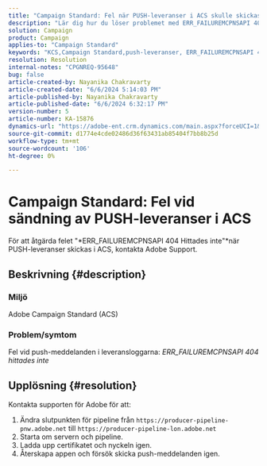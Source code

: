 ```yaml
---
title: "Campaign Standard: Fel när PUSH-leveranser i ACS skulle skickas"
description: "Lär dig hur du löser problemet med ERR_FAILUREMCPNSAPI 404 Hittades inte när du skickade PUSH-leveranser i Campaign Standard."
solution: Campaign
product: Campaign
applies-to: "Campaign Standard"
keywords: "KCS,Campaign Standard,push-leveranser, ERR_FAILUREMCPNSAPI 404 hittades inte, ACS"
resolution: Resolution
internal-notes: "CPGNREQ-95648"
bug: false
article-created-by: Nayanika Chakravarty
article-created-date: "6/6/2024 5:14:03 PM"
article-published-by: Nayanika Chakravarty
article-published-date: "6/6/2024 6:32:17 PM"
version-number: 5
article-number: KA-15876
dynamics-url: "https://adobe-ent.crm.dynamics.com/main.aspx?forceUCI=1&pagetype=entityrecord&etn=knowledgearticle&id=054f2728-2824-ef11-840a-00224809adb3"
source-git-commit: d1774e4cde02486d36f63431ab85404f7bb8b25d
workflow-type: tm+mt
source-wordcount: '106'
ht-degree: 0%

---
```


# Campaign Standard: Fel vid sändning av PUSH-leveranser i ACS


För att åtgärda felet &quot;*ERR_FAILUREMCPNSAPI 404 Hittades inte&quot;*när PUSH-leveranser skickas i ACS, kontakta Adobe Support.

## Beskrivning {#description}


### Miljö

Adobe Campaign Standard (ACS)

### Problem/symtom

Fel vid push-meddelanden i leveransloggarna: *ERR_FAILUREMCPNSAPI 404 hittades inte*


## Upplösning {#resolution}


Kontakta supporten för Adobe för att:

1. Ändra slutpunkten för pipeline från `https://producer-pipeline-pnw.adobe.net` till `https://producer-pipeline-lon.adobe.net`
2. Starta om servern och pipeline.
3. Ladda upp certifikatet och nyckeln igen.
4. Återskapa appen och försök skicka push-meddelanden igen.

